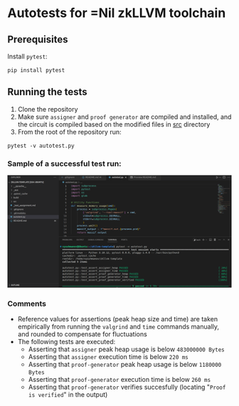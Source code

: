 # Autotests for =Nil zkLLVM toolchain

## Prerequisites

Install `pytest`:

```shell
pip install pytest
```

## Running the tests

1. Clone the repository 
2. Make sure `assigner` and `proof generator` are compiled and installed, and the circuit is compiled based on the modified files in [src](./src) directory
3. From the root of the repository run:
```shell
pytest -v autotest.py
```

### Sample of a successful test run:

![test_result](image.png)

### Comments

* Reference values for assertions (peak heap size and time) are taken empirically from running the `valgrind` and `time` commands manually, and rounded to compensate for fluctuations
* The following tests are executed:
    * Asserting that `assigner` peak heap usage is below `483000000 Bytes`
    * Asserting that `assigner` execution time is below `220 ms`
    * Asserting that `proof-generator` peak heap usage is below `1180000 Bytes`
    * Asserting that `proof-generator` execution time is below `260 ms`
    * Asserting that `proof-generator` verifies succesfully (locating "`Proof is verified`" in the output)
